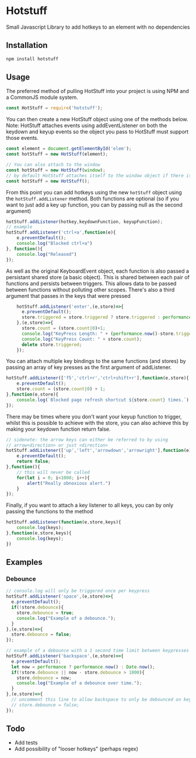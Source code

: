 # Hotstuff
Small Javascript Library to add hotkeys to an element with no dependencies

## Installation

```bash
npm install hotstuff
```

## Usage
The preferred method of pulling HotStuff into your project is using NPM and a CommonJS module system.
```javascript
const HotStuff = require('hotstuff');
```
You can then create a new HotStuff object using one of the methods below.
Note: HotStuff attaches events using addEventListener on both the keydown and keyup events so the object you pass to HotStuff must support those events. 
```javascript
const element = document.getElementById('elem');
const hotStuff = new HotStuff(element);

// You can also attach to the window 
const hotStuff = new HotStuff(window);
// by default HotStuff attaches itself to the window object if there is one
const hotStuff = new HotStuff();
```
From this point you can add hotkeys using the new `hotStuff` object using the `hotStuff.addListener` method. Both functions are optional (so if you want to just add a key up function, you can by passing null as the second argument)

```javascript
hotStuff.addListener(hotkey,keydownFunction, keyupFunction);
// example
hotStuff.addListener('ctrl+a',function(e){
    e.preventDefault();
    console.log("Blocked ctrl+a")
}, function(){
    console.log("Released")
});
```
As well as the original KeyboardEvent object, each function is also passed a persistant shared store (a basic object). This is shared between each pair of functions and persists between triggers. This allows data to be passed between functions without polluting other scopes. There's also a third argument that passes in the keys that were pressed

```javascript
    hotStuff.addListener('enter',(e,store)=>{
      e.preventDefault();
      store.triggered = store.triggered ? store.triggered : performance.now();
    },(e,store)=>{
      store.count = (store.count|0)+1;
      console.log("KeyPress Length: " + (performance.now()-store.triggered));
      console.log("KeyPress Count: " + store.count);
      delete store.triggered;
    });
```
You can attach multiple key bindings to the same functions (and stores) by passing an array of key presses as the first argument of addListener.

```javascript
hotStuff.addListener(['f5','ctrl+r','ctrl+shift+r'],function(e,store){
    e.preventDefault();
    store.count = (store.count|0) + 1;
},function(e,store){
    console.log(`Blocked page refresh shortcut ${store.count} times.`)
});
```

There may be times where you don't want your keyup function to trigger, whilst this is possible to achieve with the store, you can also achieve this by making your keydown function return false.
```javascript
// sidenote: the arrow keys can either be referred to by using
// arrow<direction> or just <direction>
hotStuff.addListener(['up','left','arrowdown','arrowright'],function(e){
    e.preventDefault();
    return false;
},function(){
    // this will never be called
    for(let i = 0; i<1000; i++){
        alert("Really obnoxious alert.")
    }
});
```

Finally, if you want to attach a key listener to all keys, you can by only passing the functions to the method
```javascript
hotStuff.addListener(function(e,store,keys){
    console.log(keys);
},function(e,store,keys){
    console.log(keys);
})
```

## Examples

### Debounce
```javascript
// console.log will only be triggered once per keypress
hotStuff.addListener('space',(e,store)=>{
  e.preventDefault();
  if(!store.debounce){
    store.debounce = true;
    console.log("Example of a debounce.");
  }
},(e,store)=>{
  store.debounce = false;
});

// example of a debounce with a 1 second time limit between keypresses
hotStuff.addListener('backspace',(e,store)=>{
  e.preventDefault();
  let now = performance ? performance.now() : Date.now();
  if(!store.debounce || now - store.debounce > 1000){
    store.debounce = now;
    console.log("Example of a debounce over time.");
  }
},(e,store)=>{
  // uncomment this line to allow backspace to only be debounced on keydown
  // store.debounce = false;
});
```

## Todo
- Add tests
- Add possibility of "looser hotkeys" (perhaps regex)
